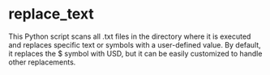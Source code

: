 # replace_text
This Python script scans all .txt files in the directory where it is executed and replaces specific text or symbols with a user-defined value. By default, it replaces the $ symbol with USD, but it can be easily customized to handle other replacements.
